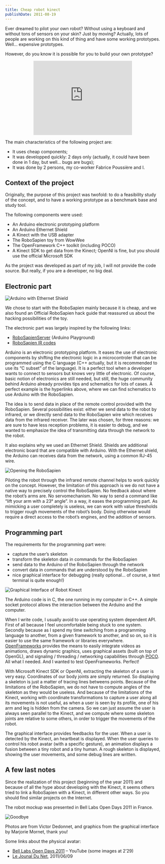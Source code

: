 ```yaml
---
title: Cheap robot kinect
publishDate: 2011-08-19
---
```


Ever dreamed to pilot your own robot? Without using a keyboard and without tons of sensors on your skin? Just by moving? Actually, lots of people are working on this kind of thing and have some working prototypes. Well… expensive prototypes.

However, do you know it is possible for you to build your own prototype?


<iframe width="320" height="240" style="display:block;margin-left:auto;margin-right:auto" src="https://www.youtube.com/embed/78RmoMFRhwA" frameborder="0" allowfullscreen></iframe>

The main characteristics of the following project are:

- It uses cheap components;
- It was developped quickly: 2 days only (actually, it could have been done in 1 day, but well… bugs are bugs);
- It was done by 2 persons, my co-worker Fabrice Poussière and I.

## Context of the project

Originally, the purpose of this project was twofold: to do a feasibility study of the concept, and to have a working prototype as a benchmark base and study tool.

The following components were used:

- An Arduino electronic prototyping platform
- An Arduino Ethernet Shield
- A Kinect with the USB adapter
- The RoboSapien toy from WowWee
- The OpenFramework C++ toolkit (including POCO)
- A Kinect SDK to get data from the Kinect; OpenNI is fine, but you should use the official Microsoft SDK

As the project was developed as part of my job, I will not provide the code source. But really, if you are a developer, no big deal.

## Electronic part

![Arduino with Ethernet Shield](img/robotkinect_arduino.jpg)

We chose to start with the RoboSapien mainly because it is cheap, and we also found an Official RoboSapien hack guide that reassured us about the hacking possibilities of the toy.

The electronic part was largely inspired by the following links:

- [RoboSapienServer](http://arduino.cc/playground/Main/RoboSapienServer) (Arduino Playground)
- [RoboSapien IR codes](http://www.markcra.com/robot/ir_codes.php)

Arduino is an electronic prototyping platform. It eases the use of electronic components by shifting the electronic logic in a microcontroler that can be programmed using the C language (C++ actually, but it is recommended to use its “C subset” of the language). It is a perfect tool when a developer wants to connect to sensors but knows very little of electronic. Of course, basic notion of electronics are still needed, but still, the huge community behind Arduino already provides tips and schematics for lots of cases. A perfect example is the hyperlinks above, where we can find schematics to use Arduino with the RoboSapien.

The idea is to send data in place of the remote control provided with the RoboSapien. Several possibilities exist: either we send data to the robot by infrared, or we directly send data to the RoboSapien wire which receives data from the infrared receiver. The later was chosen, for three reasons: we are sure to have less reception problems, it is easier to debug, and we wanted to emphasize the idea of transmitting data through the network to the robot.

It also explains why we used an Ethernet Shield. Shields are additional electronic board that are compatible with Arduino. With the Ethernet shield, the Arduino can receives data from the network, using a common RJ-45 wire.

![Opening the RoboSapien](img/robotkinect_opened.jpg)

Piloting the robot through the infrared remote channel helps to work quickly on the concept. However, the limitation of this approach is we do not have a native way to precisely control the RoboSapien. No feedback about where the robot’s arms are. No servomechanism. No way to send a command like “lift your arm with a 23° angle”. In a way, it eases the programming part. As mimicking a user completely is useless, we can work with value thresholds to trigger rough movements of the robot’s body. Doing otherwise would require a direct access to the robot’s engines, and the addition of sensors.

## Programming part

The requirements for the programming part were:

- capture the user’s skeleton
- transform the skeleton data in commands for the RoboSapien
- send data to the Arduino of the RoboSapien through the network
- convert data in commands that are understood by the RoboSapien
- nice graphical interface for debugging (really optional… of course, a text terminal is quite enough!)

![Graphical Interface of Robot Kinect](img/robotkinect_interface.jpg)

The Arduino code is in C,  the one running in my computer in C++. A simple socket protocol allows the interaction between the Arduino and the computer.

When I write code, I usually avoid to use operating system dependent API. First of all because I feel uncomfortable being stuck to one system. Secondly because as I spend my time switching from a programming language to another, from a given framework to another, and so on, so it is easier to use the same framework or libraries everywhere. [OpenFrameworks](http://www.openframeworks.cc/) provides the means to easily integrate videos as animations, draws dynamic graphics, uses graphical assets (built on top of OpenGL), and signaling / threading / networking capabilities through [POCO](http://pocoproject.org/). All what I needed. And I wanted to test OpenFrameworks. Perfect!

With Microsoft Kinect SDK or OpenNI, extracting the skeleton of a user is very easy. Coordinates of our body joints are simply returned. So displaying a skeleton is just a matter of tracing lines betweens points. Because of the limitations of the RoboSapien, we do not have to compute angles of the skeleton as they would be useless. And because of the limitations of the Kinect, working with coordinate transformations to capture a user along all its movements is not useful, as when a user is seen by its profile, one of his arm and leg is hidden from the camera. So we can just assume the user is always seen parallel to the Kinect, and we compute where some skeleton joints are relative to some others, in order to trigger the movements of the robot.

The graphical interface provides feedbacks for the user. When a user is detected by the Kinect, an heartbeat is displayed. When the user queries to control his robot avatar (with a specific gesture), an animation displays a fusion between a tiny robot and a tiny human. A rough skeleton is displayed, showing the user movements, and some debug lines are written.

## A few last notes

Since the realization of this project (beginning of the year 2011) and because of all the hype about developing with the Kinect, it seems others tried to link a RoboSapien with a Kinect, in different other ways. So you should find similar projects on the Internet.

The robot mockup was presented in Bell Labs Open Days 2011 in France.

![Goodbye](img/robotkinect_scene.jpg)

Photos are from Victor Dedonnet, and graphics from the graphical interface by Marjorie Mornet, thank you!

Some links about the physical avatar:

- [Bell Labs Open Days 2011](https://www.youtube.com/watch?v=BNI_Zgps9kQ) – YouTube (some images at 2’29)
- [Le Jounal Du Net](http://www.journaldunet.com/solutions/systemes-reseaux/alcatel-lucent-bell-labs-open-days/alcatel-lucent-bell-labs-open-days-presentation-immersive.shtml), 2011/06/09